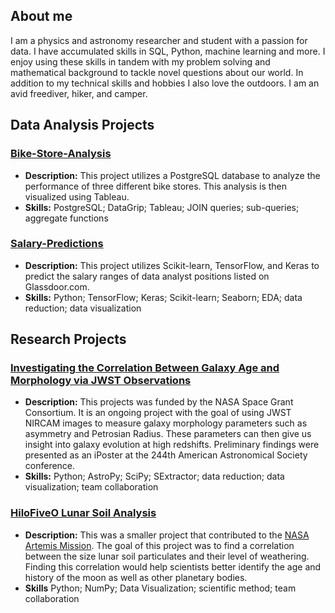 ## About me
I am a physics and astronomy researcher and student with a passion for data. I have accumulated skills in SQL, Python, machine learning and more. I enjoy using these skills in tandem with my problem solving and mathematical background to tackle novel questions about our world. In addition to my technical skills and hobbies I also love the outdoors. I am an avid freediver, hiker, and camper.
## Data Analysis Projects
### [Bike-Store-Analysis](https://github.com/yeffoca/Bike-Store-Analysis)
- **Description:** This project utilizes a PostgreSQL database to analyze the performance of three different bike stores. This analysis is then visualized using Tableau.
- **Skills:** PostgreSQL; DataGrip; Tableau; JOIN queries; sub-queries; aggregate functions

### [Salary-Predictions](https://github.com/yeffoca/Salary-Predictions)
- **Description:** This project utilizes Scikit-learn, TensorFlow, and Keras to predict the salary ranges of data analyst positions listed on Glassdoor.com.
- **Skills:** Python; TensorFlow; Keras; Scikit-learn; Seaborn; EDA; data reduction; data visualization

## Research Projects
### [Investigating the Correlation Between Galaxy Age and Morphology via JWST Observations](https://github.com/mekhi-woods/HSGCURIJWSTMorphology-repo)
- **Description:** This projects was funded by the NASA Space Grant Consortium. It is an ongoing project with the goal of using JWST NIRCAM images to measure galaxy morphology parameters such as asymmetry and Petrosian Radius. These parameters can then give us insight into galaxy evolution at high redshifts. Preliminary findings were presented as an iPoster at the 244th American Astronomical Society conference.
- **Skills:** Python; AstroPy; SciPy; SExtractor; data reduction; data visualization; team collaboration

### [HiloFiveO Lunar Soil Analysis](https://docs.google.com/presentation/d/1IhjRUuQ1N7ffG0dMXggnEnMQhRUIU5UWDJ2C6lco2pw/edit?usp=sharing)
- **Description:** This was a smaller project that contributed to the [NASA Artemis Mission](https://www.nasa.gov/humans-in-space/artemis/). The goal of this project was to find a correlation between the size lunar soil particulates and their level of weathering. Finding this correlation would help scientists better identify the age and history of the moon as well as other planetary bodies.
-  **Skills** Python; NumPy; Data Visualization; scientific method; team collaboration


